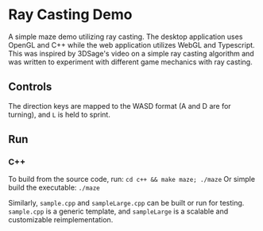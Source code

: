 # Ray Casting Demo
  
A simple maze demo utilizing ray casting. The desktop application uses OpenGL and C++ while the web application utilizes WebGL and Typescript. This was inspired by 
3DSage's video on a simple ray casting algorithm and was written to experiment with different game mechanics with ray casting.

## Controls

The direction keys are mapped to the WASD format (A and D are for turning), and `L` is held to sprint.

## Run

### C++

To build from the source code, run:
 `cd c++ && make maze; ./maze`
Or simple build the executable:
`./maze`

Similarly, `sample.cpp` and `sampleLarge.cpp` can be built or run for testing.
`sample.cpp` is a generic template, and `sampleLarge` is a scalable and
customizable reimplementation.
